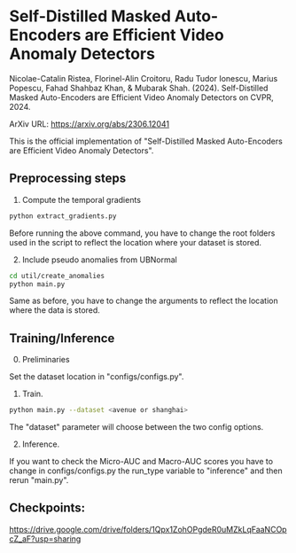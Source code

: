 # Self-Distilled Masked Auto-Encoders are Efficient Video Anomaly Detectors

Nicolae-Catalin Ristea, Florinel-Alin Croitoru, Radu Tudor Ionescu, Marius Popescu, Fahad Shahbaz Khan, & Mubarak Shah. (2024). Self-Distilled Masked Auto-Encoders are Efficient Video Anomaly Detectors on CVPR, 2024.

ArXiv URL: https://arxiv.org/abs/2306.12041

This is the official implementation of "Self-Distilled Masked Auto-Encoders are Efficient Video Anomaly Detectors".



## Preprocessing steps

1. Compute the temporal gradients
```bash
python extract_gradients.py 
```
Before running the above command, you have to change the root folders used in the script to reflect the location where your dataset is stored.

2. Include pseudo anomalies from UBNormal
```bash
cd util/create_anomalies
python main.py
```
Same as before, you have to change the arguments to reflect the location where the data is stored.

## Training/Inference
0. Preliminaries

Set the dataset location in "configs/configs.py".

1. Train.
```bash
python main.py --dataset <avenue or shanghai>
```
The "dataset" parameter will choose between the two config options.

2. Inference.

If you want to check the Micro-AUC and Macro-AUC scores you have to change in configs/configs.py the run_type variable to "inference"
and then rerun "main.py".

## Checkpoints:

https://drive.google.com/drive/folders/1Qpx1ZohOPgdeR0uMZkLqFaaNCOpcZ_aF?usp=sharing

